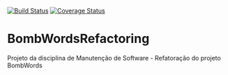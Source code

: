[![Build Status](https://travis-ci.org/bedoya/BombWordsRefactoring.png?branch=master)](https://travis-ci.org/bedoya/BombWordsRefactoring)
[![Coverage Status](https://coveralls.io/repos/bedoya/BombWordsRefactoring/badge.png)](https://coveralls.io/r/bedoya/BombWordsRefactoring)

BombWordsRefactoring
====================
Projeto da disciplina de Manutenção de Software - Refatoração do projeto BombWords
